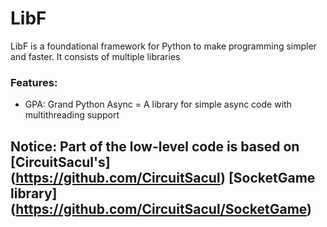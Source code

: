 # LibF

LibF is a foundational framework for Python to make programming simpler and faster. It consists of multiple libraries

### Features:
 - GPA: Grand Python Async = A library for simple async code with multithreading support


## Notice:  Part of the low-level code is based on [CircuitSacul's] (https://github.com/CircuitSacul) [SocketGame library] (https://github.com/CircuitSacul/SocketGame)
